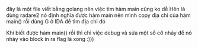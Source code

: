 đây là một file viết bằng golang nên việc tìm hàm main cũng ko dễ 
Hên là dùng radare2 nó định nghĩa được hàm main nên mình copy địa chỉ của hàm main() rồi dùng G ở IDA để tìm địa chỉ đó

Khi biết được hàm main() rồi thì chỉ việc debug và sửa một số cờ nhảy để nó nhảy vào block in ra flag là  xong :)))
